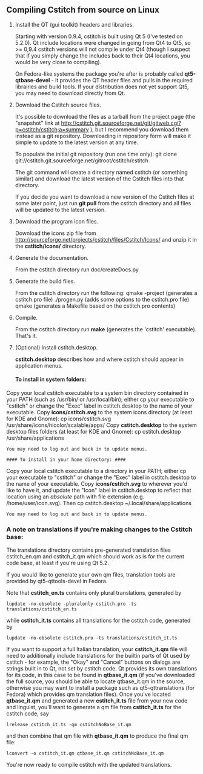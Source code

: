 ## Compiling Cstitch from source on Linux ##

1.  Install the QT (gui toolkit) headers and libraries.

    Starting with version 0.9.4, cstitch is built using Qt 5 (I've tested on
5.2.0).  Qt include locations were changed in going from Qt4 to Qt5, so >= 0,9.4
cstitch versions will not compile under Qt4 (though I suspect that if
you simply change the includes back to their Qt4 locations, you would
be very close to compiling).

    On Fedora-like systems the package you're after is probably called
**qt5-qtbase-devel** - it provides the QT header files and pulls in the
required librairies and build tools.  If your distribution does not
yet support Qt5, you may need to download directly from Qt.
     
2.  Download the Cstitch source files.

    It's possible to download the files as a tarball from the project
page (the "snapshot" link at
http://cstitch.git.sourceforge.net/git/gitweb.cgi?p=cstitch/cstitch;a=summary ),
but I recommend you download them instead as a git repository.
Downloading in repository form will make it simple to update to the
latest version at any time.

    To populate the initial git repository (run one time only):
        git clone git://cstitch.git.sourceforge.net/gitroot/cstitch/cstitch

    The git command will create a directory named cstitch (or something
similar) and download the latest version of the Cstitch files into that
directory.

    If you decide you want to download a new version of the Cstitch files
at some later point, just run **git pull** from the cstitch directory
and all files will be updated to the latest version.

3.  Download the program icon files.

    Download the icons zip file from
http://sourceforge.net/projects/cstitch/files/Cstitch/Icons/
and unzip it in the **cstitch/icons/** directory.

4.  Generate the documentation.

    From the cstitch directory run
        doc/createDocs.py

5.  Generate the build files.

    From the cstitch directory run the following:
        qmake -project (generates a cstitch.pro file)
        ./progen.py (adds some options to the cstitch.pro file)
        qmake (generates a Makefile based on the cstitch.pro contents)

6.  Compile.

    From the cstitch directory run **make** (generates the 'cstitch'
executable).  That's it.

7.  (Optional) Install cstitch.desktop.

    **cstitch.desktop** describes how and where cstitch should appear in
application menus.

    #### To install in system folders: ####
Copy your local cstitch executable to a system bin directory contained in your
PATH (such as /usr/bin/ or /usr/local/bin); either cp your executable to
"cstitch" or change the "Exec" label in cstitch.desktop to the name of your
executable.  Copy **icons/cstitch.svg** to the system icons directory (at least
for KDE and Gnome):
        cp icons/cstitch.svg /usr/share/icons/hicolor/scalable/apps/
Copy **cstitch.desktop** to the system desktop files folders (at least for KDE
and Gnome):
        cp cstitch.desktop /usr/share/applications

    You may need to log out and back in to update menus.

    #### To install in your home directory: ####
Copy your local cstitch executable to a directory in your PATH; either cp your
executable to "cstitch" or change the "Exec" label in cstitch.desktop to the
name of your executable.
Copy **icons/cstitch.svg** to wherever you'd like to have it, and update the
"Icon" label in cstitch.desktop to reflect that location using an *absolute*
path with file extension (e.g. /home/user/icon.svg).  Then
        cp cstitch.desktop ~/.local/share/applications

    You may need to log out and back in to update menus.


### A note on translations if you're making changes to the Cstitch base: ###
The translations directory contains pre-generated translation files
cstitch_en.qm and cstitch_it.qm which should work as is for the current code
base, at least if you're using Qt 5.2.

If you would like to generate your own qm files, translation tools are provided
by qt5-qttools-devel in Fedora.

Note that **cstitch_en.ts** contains only plural translations, generated by

    lupdate -no-obsolete -pluralonly cstitch.pro -ts translations/cstitch_en.ts

while **cstitch_it.ts** contains all translations for the cstitch code,
generated by

    lupdate -no-obsolete cstitch.pro -ts translations/cstitch_it.ts

If you want to support a full Italian translation, your **cstitch_it.qm** file
will need to additionally include translations for the builtin parts of Qt used
by cstitch - for example, the "Okay" and "Cancel" buttons on dialogs are strings
built in to Qt, not set by cstitch code.  Qt provides its own translations for
its code, in this case to be found in **qtbase_it.qm** (if you've downloaded the
full source, you should be able to locate qtbase_it.qm in the source, otherwise
you may want to install a package such as qt5-qttranslations (for Fedora) which
provides qm translation files).  Once you've located **qtbase_it.qm** and
generated a new **cstitch_it.ts** file from your new code and linguist, you'll
want to generate a qm file from **cstitch_it.ts** for the cstitch code, say

    lrelease cstitch_it.ts -qm cstitchNoBase_it.qm

and then combine that qm file with **qtbase_it.qm** to produce the final qm
file:

    lconvert -o cstitch_it.qm qtbase_it.qm cstitchNoBase_it.qm

You're now ready to compile cstitch with the updated translations.
